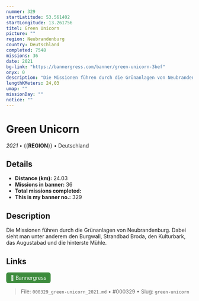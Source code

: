 ```yaml
---
nummer: 329
startLatitude: 53.561402
startLongitude: 13.261756
titel: Green Unicorn
picture: ""
region: Neubrandenburg
country: Deutschland
completed: 7548
missions: 36
date: 2021
bg-link: "https://bannergress.com/banner/green-unicorn-3bef"
onyx: 0
description: "Die Missionen führen durch die Grünanlagen von Neubrandenburg. Dabei sieht man unter anderem den Burgwall, Strandbad Broda, den Kulturbark, das Augustabad und die hinterste Mühle."
lengthKMeters: 24,03
umap: ""
missionDay: ""
notice: ""
---
```

# Green Unicorn

*2021* • {{__REGION__}} • Deutschland





## Details
- **Distance (km):** 24.03
- **Missions in banner:** 36
- **Total missions completed:** 
- **This is my banner no.:** 329



## Description
Die Missionen führen durch die Grünanlagen von Neubrandenburg. Dabei sieht man unter anderem den Burgwall, Strandbad Broda, den Kulturbark, das Augustabad und die hinterste Mühle.



## Links
<a href="https://bannergress.com/banner/green-unicorn-3bef" target="_blank" style="display:inline-block;margin-right:8px;padding:6px 12px;background:#3c8b3c;color:#fff;text-decoration:none;border-radius:6px;">🔗 Bannergress</a>



> File: `000329_green-unicorn_2021.md` • #000329 • Slug: `green-unicorn`
